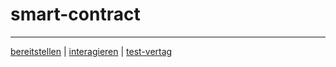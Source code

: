 # smart-contract

---

[bereitstellen](../bereitstellen.md) 
| [interagieren](../interagieren.md) 
| [test-vertag](../test-vertag.md) 
